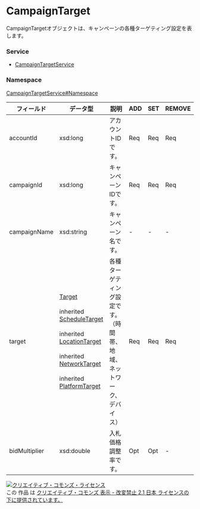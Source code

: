 # CampaignTarget
CampaignTargetオブジェクトは、キャンペーンの各種ターゲティング設定を表します。
### Service
+ [CampaignTargetService](../../services/CampaignTargetService.md)

### Namespace
[CampaignTargetService#Namespace](../../services/CampaignTargetService.md#namespace)

| フィールド | データ型 | 説明 | ADD | SET | REMOVE |
|---|---|---|---|---|---|
| accountId| xsd:long| アカウントIDです。| Req| Req| Req |
| campaignId| xsd:long| キャンペーンIDです。| Req| Req| Req |
| campaignName| xsd:string| キャンペーン名です。| -| -| - |
| target| <a href="Target.md">Target</a><br><br> inherited <a href="ScheduleTarget.md">ScheduleTarget</a><br><br> inherited <a href="LocationTarget.md">LocationTarget</a><br><br> inherited <a href="NetworkTarget.md">NetworkTarget</a><br><br> inherited <a href="PlatformTarget.md">PlatformTarget</a>| 各種ターゲティング設定です。（時間帯、地域、ネットワーク、デバイス）| Req| Req| Req |
| bidMultiplier| xsd:double| 入札価格調整率です。| Opt| Opt| - |

<a rel="license" href="http://creativecommons.org/licenses/by-nd/2.1/jp/"><img alt="クリエイティブ・コモンズ・ライセンス" style="border-width:0" src="https://i.creativecommons.org/l/by-nd/2.1/jp/88x31.png" /></a><br />この 作品 は <a rel="license" href="http://creativecommons.org/licenses/by-nd/2.1/jp/">クリエイティブ・コモンズ 表示 - 改変禁止 2.1 日本 ライセンスの下に提供されています。</a>

